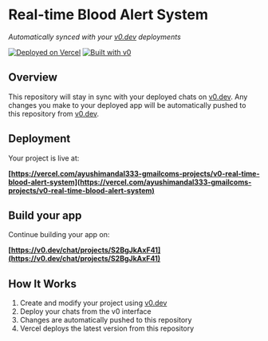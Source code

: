 # Real-time Blood Alert System

*Automatically synced with your [v0.dev](https://v0.dev) deployments*

[![Deployed on Vercel](https://img.shields.io/badge/Deployed%20on-Vercel-black?style=for-the-badge&logo=vercel)](https://vercel.com/ayushimandal333-gmailcoms-projects/v0-real-time-blood-alert-system)
[![Built with v0](https://img.shields.io/badge/Built%20with-v0.dev-black?style=for-the-badge)](https://v0.dev/chat/projects/S2BgJkAxF41)

## Overview

This repository will stay in sync with your deployed chats on [v0.dev](https://v0.dev).
Any changes you make to your deployed app will be automatically pushed to this repository from [v0.dev](https://v0.dev).

## Deployment

Your project is live at:

**[https://vercel.com/ayushimandal333-gmailcoms-projects/v0-real-time-blood-alert-system](https://vercel.com/ayushimandal333-gmailcoms-projects/v0-real-time-blood-alert-system)**

## Build your app

Continue building your app on:

**[https://v0.dev/chat/projects/S2BgJkAxF41](https://v0.dev/chat/projects/S2BgJkAxF41)**

## How It Works

1. Create and modify your project using [v0.dev](https://v0.dev)
2. Deploy your chats from the v0 interface
3. Changes are automatically pushed to this repository
4. Vercel deploys the latest version from this repository
